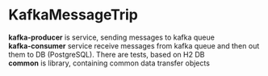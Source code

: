 # KafkaMessageTrip
**kafka-producer** is service, sending messages to kafka queue  
**kafka-consumer** service receive messages from kafka queue and then out them to DB (PostgreSQL). There are tests, based on H2 DB  
**common** is library, containing common data transfer objects 
